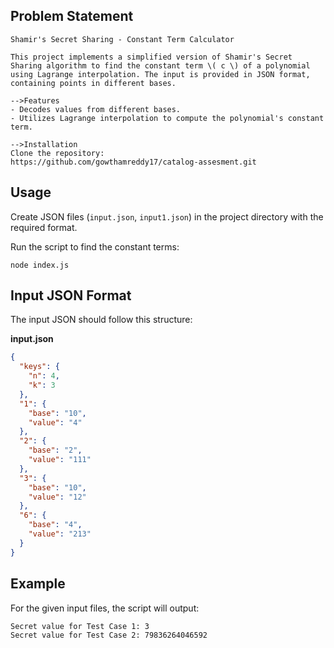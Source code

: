 ## Problem Statement

```
Shamir's Secret Sharing - Constant Term Calculator

This project implements a simplified version of Shamir's Secret Sharing algorithm to find the constant term \( c \) of a polynomial using Lagrange interpolation. The input is provided in JSON format, containing points in different bases.

-->Features
- Decodes values from different bases.
- Utilizes Lagrange interpolation to compute the polynomial's constant term.

-->Installation
Clone the repository:
https://github.com/gowthamreddy17/catalog-assesment.git
```

## Usage

Create JSON files (`input.json`, `input1.json`) in the project directory with the required format.

Run the script to find the constant terms:
```
node index.js
```

## Input JSON Format

The input JSON should follow this structure:

**input.json**
```json
{
  "keys": {
    "n": 4,
    "k": 3
  },
  "1": {
    "base": "10",
    "value": "4"
  },
  "2": {
    "base": "2",
    "value": "111"
  },
  "3": {
    "base": "10",
    "value": "12"
  },
  "6": {
    "base": "4",
    "value": "213"
  }
}
```

## Example

For the given input files, the script will output:
```
Secret value for Test Case 1: 3
Secret value for Test Case 2: 79836264046592
```



